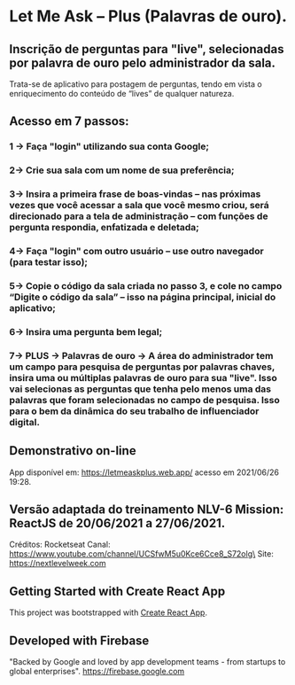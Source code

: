 # Let Me Ask – Plus (Palavras de ouro).

## Inscrição de perguntas para "live", selecionadas por palavra de ouro pelo administrador da sala.

Trata-se de aplicativo para postagem de perguntas, tendo em vista o enriquecimento do conteúdo de “lives” de qualquer natureza.

## Acesso em 7 passos:
### 1 -> Faça "login" utilizando sua conta Google;
### 2-> Crie sua sala com um nome de sua preferência;
### 3-> Insira a primeira frase de boas-vindas – nas próximas vezes que você acessar a sala que você mesmo criou, será direcionado para a tela de administração – com funções de pergunta respondia, enfatizada e deletada;
### 4-> Faça "login" com outro usuário – use outro navegador (para testar isso);
### 5-> Copie  o código da sala criada no passo 3,  e cole no campo “Digite o código da sala” – isso na página principal, inicial do aplicativo;
### 6-> Insira uma pergunta bem legal;
### 7-> PLUS -> Palavras de ouro -> A área do administrador tem um campo para pesquisa de perguntas por palavras chaves, insira uma ou múltiplas palavras de ouro para sua "live". Isso vai selecionas as perguntas que tenha pelo menos uma das palavras que foram selecionadas no campo de pesquisa. Isso para o bem da dinâmica do seu trabalho de influenciador digital.

## Demonstrativo on-line
App disponível em: https://letmeaskplus.web.app/ acesso em 2021/06/26 19:28.

## Versão adaptada do treinamento NLV-6 Mission: ReactJS de 20/06/2021 a 27/06/2021.
Créditos: Rocketseat
Canal: https://www.youtube.com/channel/UCSfwM5u0Kce6Cce8_S72olg\
Site: https://nextlevelweek.com

## Getting Started with Create React App
This project was bootstrapped with [Create React App](https://github.com/facebook/create-react-app).

## Developed with Firebase
"Backed by Google and loved by app development teams - from startups to global enterprises".
https://firebase.google.com



